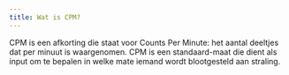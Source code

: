 ```yaml
---
title: Wat is CPM?
---
```


CPM is een afkorting die staat voor Counts Per Minute: het aantal deeltjes dat per minuut is waargenomen. CPM is een standaard-maat die dient als input om te bepalen in welke mate iemand wordt blootgesteld aan straling.